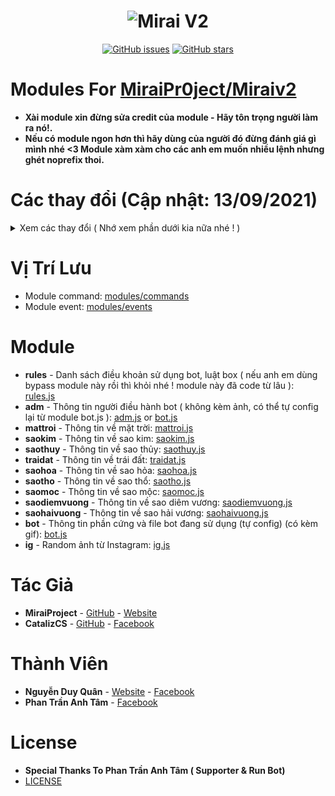 <h1 align="center">
	<img src="https://i.imgur.com/H1RkihC.jpg" alt="Mirai V2">
</h1>

<p align="center">
	<a href="https://github.com/DQuann/Module-For-Mirai-V2/issues" target="_blank"><img alt="GitHub issues" src="https://img.shields.io/github/issues/DQuann/Module-For-Mirai-V2"></a>
	<a href="https://github.com/DQuann/Module-For-Mirai-V2/stargazers" target="_blank"><img alt="GitHub stars" src="https://img.shields.io/github/stars/DQuann/Module-For-Mirai-V2"></a>
</p>

# Modules For [MiraiPr0ject/Miraiv2](https://github.com/miraiPr0ject/miraiv2)
- **Xài module xin đừng sửa credit của module - Hãy tôn trọng người làm ra nó!.**
- **Nếu có module ngon hơn thì hãy dùng của người đó đừng đánh giá gì mình nhé <3 Module xàm xàm cho các anh em muốn nhiều lệnh nhưng ghét noprefix thoi.**
# Các thay đổi (Cập nhật: 13/09/2021)

<details>
	<summary>Xem các thay đổi ( Nhớ xem phần dưới kia nữa nhé ! )</summary>
	<br>
	<p>- 02/07/2021 - Update module Rules.</p>
        <p>- 02/09/2021 - Update module Adm.</p>
        <p>- 04/09/2021 - Update module Mặt Trời</p>
        <p>- 04/09/2021 - Update module Sao Kim.</p>
        <p>- 04/09/2021 - Update module Sao Thủy.</p>
        <p>- 04/09/2021 - Update module Trái Đất.</p>
        <p>- 04/09/2021 - Update module Sao Hỏa.</p>
        <p>- 04/09/2021 - Update module Sao Thổ.</p>
        <p>- 04/09/2021 - Update module Sao Mộc.</p>
        <p>- 04/09/2021 - Update module Sao Diêm Vương.</p>
        <p>- 04/09/2021 - Update module Bot.</p>
        <p>- 04/09/2021 - Update module Ig</p>
        <p>- 08/09/2021 - Noti ( Edit ): Module Solar System có bản API và gộp nhưng vì lý do bị chôm credit nên không share nữa.</p>
	<p>- 08/09/2021 - Noti: Vì mình không sử dụng noprefix, muốn bot nhiều lệnh mới tạo ra các module riêng lẻ ! ( Bản gộp các coder khác code giúp mình nhé ).
        <p>- 13/09/2021 - Update module Sao Hải Vương ( up thiếu ).</p>




 
</details>

# Vị Trí Lưu
- Module command: [modules/commands](https://github.com/miraiPr0ject/miraiv2/tree/main/modules/commands)
- Module event: [modules/events](https://github.com/miraiPr0ject/miraiv2/tree/main/modules/events)
# Module
- **rules** - Danh sách điều khoản sử dụng bot, luật box ( nếu anh em dùng bypass module này rồi thì khỏi nhé ! module này đã code từ lâu ): [rules.js](rules.js)
- **adm** - Thông tin người điều hành bot ( không kèm ảnh, có thể tự config lại từ module bot.js ): [adm.js](adm.js) or [bot.js](bot.js)
- **mattroi** - Thông tin về mặt trời: [mattroi.js](mattroi.js)
- **saokim** - Thông tin về sao kim: [saokim.js](saokim.js)
- **saothuy** - Thông tin về sao thủy: [saothuy.js](saothuy.js)
- **traidat** - Thông tin về trái đất: [traidat.js](traidat.js)
- **saohoa** - Thông tin về sao hỏa: [saohoa.js](saohoa.js)
- **saotho** - Thông tin về sao thổ: [saotho.js](saotho.js)
- **saomoc** - Thông tin về sao mộc: [saomoc.js](saomoc.js)
- **saodiemvuong** - Thông tin về sao diêm vương: [saodiemvuong.js](saodiemvuong.js)
- **saohaivuong** - Thông tin về sao hải vương: [saohaivuong.js](saohaivuong.js)
- **bot** - Thông tin phần cứng và file bot đang sử dụng (tự config) (có kèm gif): [bot.js](bot.js)
- **ig** - Random ảnh từ Instagram: [ig.js](ig.js)
# Tác Giả
- **MiraiProject** - [GitHub](https://github.com/miraipr0ject/miraiv2) - [Website](https://miraiproject.tk/)
- **CatalizCS** - [GitHub](https://github.com/catalizcs) - [Facebook](https://www.facebook.com/catalizcs)
# Thành Viên
- **Nguyễn Duy Quân** - [Website](https://duyquanprofile.tk/) - [Facebook](https://www.facebook.com/duyquan.social)
- **Phan Trần Anh Tâm** - [Facebook](https://www.facebook.com/100044315850653)

# License
- **Special Thanks To Phan Trần Anh Tâm ( Supporter & Run Bot)**
- [LICENSE](LICENSE)
